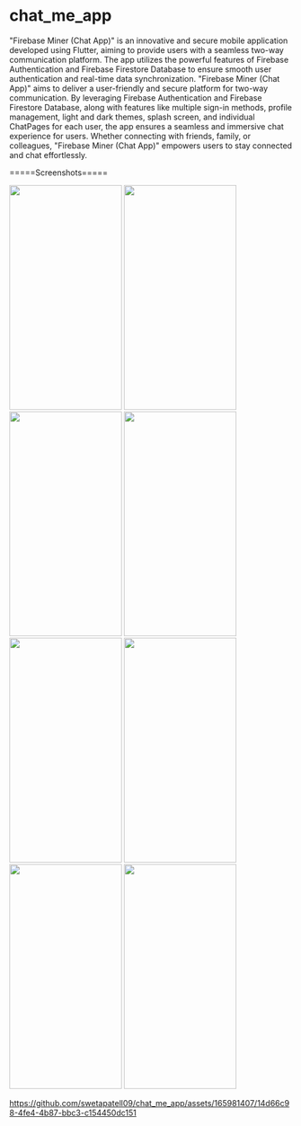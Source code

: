 # chat_me_app

"Firebase Miner (Chat App)" is an innovative and secure mobile application developed using
Flutter, aiming to provide users with a seamless two-way communication platform. The app
utilizes the powerful features of Firebase Authentication and Firebase Firestore Database to
ensure smooth user authentication and real-time data synchronization.
"Firebase Miner (Chat App)" aims to deliver a user-friendly and secure platform for two-way
communication. By leveraging Firebase Authentication and Firebase Firestore Database, along
with features like multiple sign-in methods, profile management, light and dark themes, splash
screen, and individual ChatPages for each user, the app ensures a seamless and immersive chat
experience for users. Whether connecting with friends, family, or colleagues, "Firebase Miner
(Chat App)" empowers users to stay connected and chat effortlessly.

=====Screenshots=====
<p>
  <img src="https://github.com/swetapatell09/chat_me_app/assets/165981407/49577779-12d9-4435-bdc7-5251eb76efa9" height="400px" width="200px"/>
  <img src="https://github.com/swetapatell09/chat_me_app/assets/165981407/dd0f016e-bb79-42c0-bab1-fa2708205e40" height="400px" width="200px"/>
  <img src="https://github.com/swetapatell09/chat_me_app/assets/165981407/0e7135dd-708f-4294-850d-cabdc2bb3f5f" height="400px" width="200px"/>
  <img src="https://github.com/swetapatell09/chat_me_app/assets/165981407/9a34d35a-5b79-4562-8848-29e658b6284c" height="400px" width="200px"/>
  <img src="https://github.com/swetapatell09/chat_me_app/assets/165981407/e6c96bef-14bd-437a-9aea-a69c18efba24" height="400px" width="200px"/>
  <img src="https://github.com/swetapatell09/chat_me_app/assets/165981407/41419fd8-8d83-4d48-babf-9b1de99cdf17" height="400px" width="200px"/>
  <img src="https://github.com/swetapatell09/chat_me_app/assets/165981407/3b65e55d-f9f9-4b01-93ac-097774b275ce" height="400px" width="200px"/>
  <img src="https://github.com/swetapatell09/chat_me_app/assets/165981407/50e4380a-d200-4de3-993c-38fb6392ea51" height="400px" width="200px"/>


https://github.com/swetapatell09/chat_me_app/assets/165981407/14d66c98-4fe4-4b87-bbc3-c154450dc151


  

</p>
